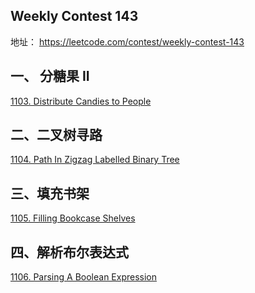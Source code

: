 ## Weekly Contest 143

地址： https://leetcode.com/contest/weekly-contest-143  



## 一、  分糖果 II  


[1103. Distribute Candies to People](/problemset-new/011/01103-distribute-candies-to-people/)



## 二、二叉树寻路  


[1104. Path In Zigzag Labelled Binary Tree](/problemset-new/011/01104-path-in-zigzag-labelled-binary-tree/)



## 三、填充书架  



[1105. Filling Bookcase Shelves](/problemset-new/011/01105-filling-bookcase-shelves)



## 四、解析布尔表达式  

[1106. Parsing A Boolean Expression](/problemset-new/011/01106-parsing-a-boolean-expression/)


